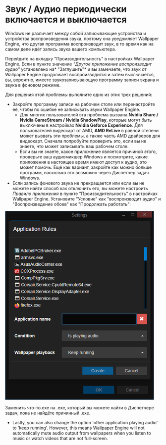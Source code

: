 # Звук / Аудио периодически включается и выключается

Windows не различает между собой записывающие устройства и устройства воспроизведения звука, поэтому она уведомляет Wallpaper Engine, что другая программа воспроизводит звук, в то время как на самом деле идёт запись звука вашего компьютера.

Перейдите на вкладку "Производительность" в настройках Wallpaper Engine. Если в пункте значение *"Другое приложение воспроизводит аудио"* установлено на* "Заглушить"* и вы замечаете, что звук от Wallpaper Engine продолжает воспроизводится и затем выключается, вы, вероятно, имеете звукозаписывающую программу записи экрана и звука в фоновом режиме.

Для решения этой проблемы выполните одно из этих трех решений:

* Закройте программу записи на рабочем столе или перенастройте её, чтобы по ошибке не записывать звуки Wallpaper Engine.
    * Для многих пользователей эта проблема вызвана **Nvidia Share / Nvidia GameStream / Nvidia ShadowPlay**, которые могут быть выключены в настройках **Nvidia Geforce Experience**. Для пользователей видеокарт от AMD, **AMD ReLive** в равной степени может вызвать эти проблемы, а также часть AMD драйверов для видеокарт. Сначала попробуйте проверить это, если вы не знаете, что может записывать ваш рабочем столе.
    * Если вы не знаете, какое приложение является причиной этого, проверьте ваш аудиомикшер Windows и посмотрите, какие приложения в настоящее время имеют доступ к аудио, это может помочь. Ещё как вариант, закройте как можно больше программ, насколько это возможно через Диспетчер задач Windows.
* Если запись фонового звука не прекращается или если вы не можете найти способ как отключить его, вы можете настроить *Правило приложения* в пункте "Производительность" в настройках Wallpaper Engine. Установите "Условие" как "воспроизводит аудио" и "Воспроизведение обоев" как "Продолжать работать":

![Application Rules can be found in the "Performance" tab of the Wallpaper Engine settings](./applicationrule.png)

Заменить что-то.exe на .exe, который вы можете найти в Диспетчере задач, пока не найдёте причинный .exe.

* Lastly, you can also change the option 'other application playing audio' to 'keep running'. However, this means Wallpaper Engine will not automatically mute audio output from wallpapers when you listen to music or watch videos that are not full-screen.

